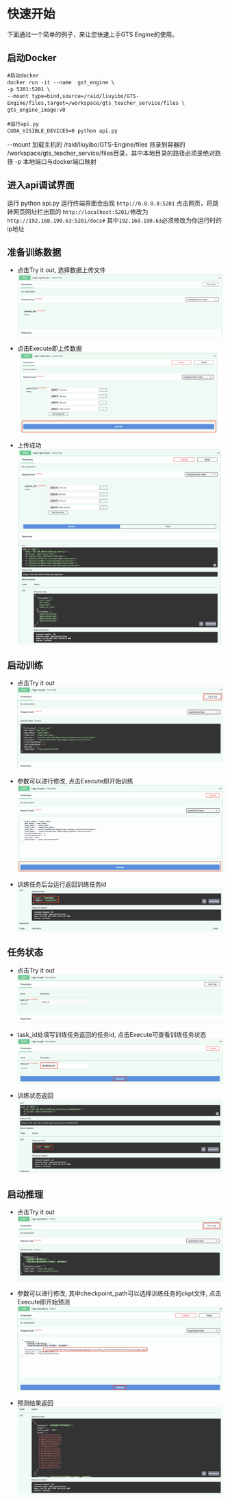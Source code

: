 # 快速开始

下面通过一个简单的例子，来让您快速上手GTS Engine的使用。

## 启动Docker

```
#启动docker
docker run -it --name  gst_engine \
-p 5201:5201 \
--mount type=bind,source=/raid/liuyibo/GTS-Engine/files,target=/workspace/gts_teacher_service/files \
gts_engine_image:v0  

#运行api.py
CUDA_VISIBLE_DEVICES=0 python api.py
```
--mount 加载主机的 /raid/liuyibo/GTS-Engine/files 目录到容器的 /workspace/gts_teacher_service/files目录，其中本地目录的路径必须是绝对路径
-p  本地端口与docker端口映射

## 进入api调试界面
运行 python api.py  运行终端界面会出现 ``http://0.0.0.0:5201`` 点击网页，将跳转网页网址栏出现的 ``http://localhost:5201/``修改为 ``http://192.168.190.63:5201/docs#`` 
其中``192.168.190.63``必须修改为你运行时的ip地址

## 准备训练数据

- 点击Try it out, 选择数据上传文件
![avartar](../../picture/upfiles_0.png)

- 点击Execute即上传数据
![avartar](../../picture/upfiles_1.png)

- 上传成功
![avartar](../../picture/upfiles_2.png)


## 启动训练

- 点击Try it out
![avartar](../../picture/train_1.png)

- 参数可以进行修改, 点击Execute即开始训练
![avartar](../../picture/train_2.png)

- 训练任务后台运行返回训练任务id
![avartar](../../picture/train_3.png)


## 任务状态

- 点击Try it out
![avartar](../../picture/task_0.png)

- task_id处填写训练任务返回的任务id, 点击Execute可查看训练任务状态
![avartar](../../picture/task_1.png)

- 训练状态返回
![avartar](../../picture/task_2.png)


## 启动推理

- 点击Try it out
![avartar](../../picture/predict_0.png)

- 参数可以进行修改, 其中checkpoint_path可以选择训练任务的ckpt文件, 点击Execute即开始预测
![avartar](../../picture/predict_1.png)

- 预测结果返回
![avartar](../../picture/predict_2.png)